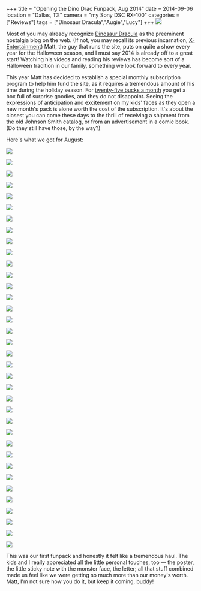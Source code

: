 +++
title = "Opening the Dino Drac Funpack, Aug 2014"
date = 2014-09-06
location = "Dallas, TX"
camera = "my Sony DSC RX-100"
categories = ["Reviews"]
tags = ["Dinosaur Dracula","Augie","Lucy"]
+++
![](http://3.bp.blogspot.com/-mbZzgxeWocg/VAvxF5TPerI/AAAAAAAABFk/V625KbgIXYo/s1600/IMG_1721.jpg)

<!--more-->

Most of you may already recognize [Dinosaur Dracula](http://dinosaurdracula.com/) as the preeminent nostalgia blog on the web. (If not, you may recall its previous incarnation, [X-Entertainment](http://x-entertainment.com/)) Matt, the guy that runs the site, puts on quite a show every year for the Halloween season, and I must say 2014 is already off to a great start! Watching his videos and reading his reviews has become sort of a Halloween tradition in our family, something we look forward to every year.

This year Matt has decided to establish a special monthly subscription program to help him fund the site, as it requires a tremendous amount of his time during the holiday season. For [twenty-five bucks a month](http://dinosaurdracula.com/blog/funpack-subscriptions/) you get a box full of surprise goodies, and they do not disappoint. Seeing the expressions of anticipation and excitement on my kids' faces as they open a new month's pack is alone worth the cost of the subscription. It's about the closest you can come these days to the thrill of receiving a shipment from the old Johnson Smith catalog, or from an advertisement in a comic book. (Do they still have those, by the way?)

Here's what we got for August:

![](http://4.bp.blogspot.com/-IhmEsynunm0/VAvxF7zfqnI/AAAAAAAABFo/wZNMCLyX4UI/s1600/IMG_1722.jpg)

![](http://3.bp.blogspot.com/-sv64Rgc0HxM/VAvxF2yVXmI/AAAAAAAABFs/3QZDWHClyoM/s1600/IMG_1723.jpg)

![](http://2.bp.blogspot.com/-MGTU4efoFrU/VAvxGVNgXfI/AAAAAAAABFw/V2LTI3MuuHc/s1600/IMG_1724.jpg)

![](http://3.bp.blogspot.com/-xF2ivENTeNo/VAvxGl-29RI/AAAAAAAABF0/O5jiCVEIFZI/s1600/IMG_1725.jpg)

![](http://4.bp.blogspot.com/-iWcYeGalijA/VAvxGi5GoII/AAAAAAAABF4/Q5zABN0k5B8/s1600/IMG_1726.jpg)

![](http://3.bp.blogspot.com/-hSGNCVe-CFA/VAvxG7hlQAI/AAAAAAAABF8/3vK3tbPunDg/s1600/IMG_1727.jpg)

![](http://3.bp.blogspot.com/-rhJWj4ZDmEo/VAvxHHYhUoI/AAAAAAAABGA/bRlQz_E7880/s1600/IMG_1729.jpg)

![](http://2.bp.blogspot.com/-I6iP1stciIE/VAvxHRVxIjI/AAAAAAAABGE/ljuQh6m8QR8/s1600/IMG_1730.jpg)

![](http://3.bp.blogspot.com/-iG8vzxpxtAw/VAvxHSwq8_I/AAAAAAAABIU/lyg5Jb-i-eQ/s1600/IMG_1731.jpg)

![](http://2.bp.blogspot.com/-nBrncySUqVY/VAvxHhTmOhI/AAAAAAAABGM/y6Lptvs8VvI/s1600/IMG_1732.jpg)

![](http://3.bp.blogspot.com/-9QM764-UNW4/VAvxHx7KLkI/AAAAAAAABGU/Hauok9NaFes/s1600/IMG_1733.jpg)

![](http://4.bp.blogspot.com/-IYv6uEVZdEY/VAvxIKOraoI/AAAAAAAABGc/RrYVW7CQyUw/s1600/IMG_1735.jpg)

![](http://3.bp.blogspot.com/-jtzXKqEjl3c/VAvxIV9ZpxI/AAAAAAAABGg/RTzWsRz8LuQ/s1600/IMG_1737.jpg)

![](http://2.bp.blogspot.com/-uvS0d8X_Mmo/VAvxIoXvasI/AAAAAAAABGk/XthYz3pjQVQ/s1600/IMG_1738.jpg)

![](http://3.bp.blogspot.com/-hARpAtf6JrE/VAvxI0ZyCyI/AAAAAAAABG4/wic__oukRwM/s1600/IMG_1739.jpg)

![](http://3.bp.blogspot.com/-fMqFVxBZ7qE/VAvxJN_0FfI/AAAAAAAABGw/6rDKpFI1YO8/s1600/IMG_1740.jpg)

![](http://2.bp.blogspot.com/-mDmdb3CRjQA/VAvxJhLaujI/AAAAAAAABHA/nmQ3R9PlPsM/s1600/IMG_1741.jpg)

![](http://4.bp.blogspot.com/-Hcy5g1eFPwE/VAvxJ_vu2rI/AAAAAAAABHI/8OpEseYuEE0/s1600/IMG_1742.jpg)

![](http://2.bp.blogspot.com/-_QWf0nkPaVQ/VAvxKCz178I/AAAAAAAABHQ/d_LLaDyfAFg/s1600/IMG_1745.jpg)

![](http://1.bp.blogspot.com/-w5m0cDuTqYw/VAvxKQK10nI/AAAAAAAABHk/epRoKWf0dsI/s1600/IMG_1746.jpg)

![](http://1.bp.blogspot.com/-peCjt4kfltY/VAvxKqaPNkI/AAAAAAAABHg/Wzy1Y4ETocU/s1600/IMG_1747.jpg)

![](http://2.bp.blogspot.com/-GciDDO4n8mo/VAvxLTwicsI/AAAAAAAABH4/urbXy0AQZdY/s1600/IMG_1748.jpg)

![](http://2.bp.blogspot.com/-pJ8wDMKc1UE/VAvxLYfMmCI/AAAAAAAABHw/5h4_zCp_mlY/s1600/IMG_1749.jpg)

![](http://2.bp.blogspot.com/-SNgNPWCVOoI/VAvxLy1TWcI/AAAAAAAABH8/oWkExZ2wb0U/s1600/IMG_1750.jpg)

![](http://4.bp.blogspot.com/-anMHjO2DjfQ/VAvxMGimcLI/AAAAAAAABIQ/xYeCSoZot-8/s1600/IMG_1751.jpg)

![](http://4.bp.blogspot.com/-agI3sExcC0c/VAvxMaEFEFI/AAAAAAAABIM/kuVG2oz1zVg/s1600/IMG_1752.jpg)

![](http://1.bp.blogspot.com/-dnN-X1znzyc/VAvxM3E_UpI/AAAAAAAABIc/8e2MuG9o-SA/s1600/IMG_1754.jpg)

![](http://1.bp.blogspot.com/-HcawxNSbSoQ/VAvxNKl8vNI/AAAAAAAABIs/l_e5OcepUkc/s1600/IMG_1755.jpg)

![](http://3.bp.blogspot.com/-Xvyh8dDG2Hw/VAvxNCerP7I/AAAAAAAABIk/o-bkHHo0dRM/s1600/IMG_1756.jpg)

![](http://2.bp.blogspot.com/-Mp5Cx9zuua0/VAvxNhKzEdI/AAAAAAAABIw/MBzU8GbbIcQ/s1600/IMG_1757.jpg)

![](http://4.bp.blogspot.com/-7huhTpxojNw/VAvxNwk4IxI/AAAAAAAABI0/UfedjWkvf_Q/s1600/IMG_1758.jpg)

![](http://4.bp.blogspot.com/-fFjzItQ8pe0/VAvxOEh8zeI/AAAAAAAABI4/KPnW6QAxOoE/s1600/IMG_1759.jpg)

![](http://1.bp.blogspot.com/-G5g7w7TBfEI/VAvxObWdgpI/AAAAAAAABI8/TJ3UpQd_DJI/s1600/IMG_1760.jpg)

![](http://4.bp.blogspot.com/-Ty2kaKUQF54/VAvxOa-aW8I/AAAAAAAABJo/ZjGEok0o_PE/s1600/IMG_1761.jpg)

![](http://2.bp.blogspot.com/-UVwME7YOKJE/VAvxOvh3_EI/AAAAAAAABJI/wgkMjKSY0q4/s1600/IMG_1763.jpg)

![](http://2.bp.blogspot.com/-F3kmaWoBr6U/VAvxO70PqKI/AAAAAAAABJM/YVv_CPsrPOs/s1600/IMG_1766.jpg)

This was our first funpack and honestly it felt like a tremendous haul. The kids and I really appreciated all the little personal touches, too — the poster, the little sticky note with the monster face, the letter; all that stuff combined made us feel like we were getting so much more than our money's worth. Matt, I'm not sure how you do it, but keep it coming, buddy!
